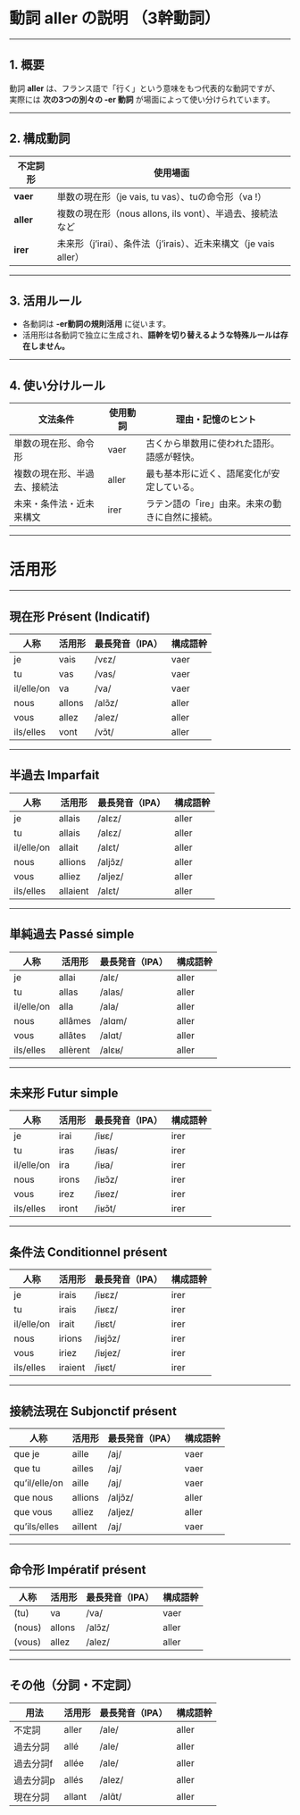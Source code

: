 # 動詞 aller の説明  （3幹動詞）

---

## 1. 概要

動詞 **aller** は、フランス語で「行く」という意味をもつ代表的な動詞ですが、  
実際には **次の3つの別々の -er 動詞** が場面によって使い分けられています。

---

## 2. 構成動詞

| 不定詞形     | 使用場面                                                           |
|--------------|--------------------------------------------------------------------|
| **vaer**     | 単数の現在形（je vais, tu vas）、tuの命令形（va !）                |
| **aller**    | 複数の現在形（nous allons, ils vont）、半過去、接続法など          |
| **irer**     | 未来形（j’irai）、条件法（j’irais）、近未来構文（je vais aller） |

---

## 3. 活用ルール

- 各動詞は **-er動詞の規則活用** に従います。  
- 活用形は各動詞で独立に生成され、**語幹を切り替えるような特殊ルールは存在しません。**

---

## 4. 使い分けルール

| 文法条件                       | 使用動詞 | 理由・記憶のヒント                              |
|--------------------------------|----------|-------------------------------------------------|
| 単数の現在形、命令形           | vaer     | 古くから単数用に使われた語形。語感が軽快。      |
| 複数の現在形、半過去、接続法   | aller    | 最も基本形に近く、語尾変化が安定している。      |
| 未来・条件法・近未来構文       | irer     | ラテン語の「ire」由来。未来の動きに自然に接続。 |

---


# 活用形
---

## 現在形 Présent (Indicatif)

| 人称         | 活用形 | 最長発音（IPA） | 構成語幹 |
|--------------|--------|------------------|----------|
| je           | vais   | /vɛz/            | vaer     |
| tu           | vas    | /vas/            | vaer     |
| il/elle/on   | va     | /va/             | vaer     |
| nous         | allons | /alɔ̃z/           | aller    |
| vous         | allez  | /alez/           | aller    |
| ils/elles    | vont   | /vɔ̃t/            | aller    |

---

## 半過去 Imparfait

| 人称         | 活用形   | 最長発音（IPA） | 構成語幹 |
|--------------|----------|------------------|----------|
| je           | allais   | /alɛz/           | aller    |
| tu           | allais   | /alɛz/           | aller    |
| il/elle/on   | allait   | /alɛt/           | aller    |
| nous         | allions  | /aljɔ̃z/         | aller    |
| vous         | alliez   | /aljez/          | aller    |
| ils/elles    | allaient | /alɛt/           | aller    |

---

## 単純過去 Passé simple

| 人称         | 活用形   | 最長発音（IPA） | 構成語幹 |
|--------------|----------|------------------|----------|
| je           | allai    | /alɛ/            | aller    |
| tu           | allas    | /alas/           | aller    |
| il/elle/on   | alla     | /ala/            | aller    |
| nous         | allâmes  | /alɑm/           | aller    |
| vous         | allâtes  | /alɑt/           | aller    |
| ils/elles    | allèrent | /alɛʁ/           | aller    |

---

## 未来形 Futur simple

| 人称         | 活用形 | 最長発音（IPA） | 構成語幹 |
|--------------|--------|------------------|----------|
| je           | irai   | /iʁɛ/            | irer     |
| tu           | iras   | /iʁas/           | irer     |
| il/elle/on   | ira    | /iʁa/            | irer     |
| nous         | irons  | /iʁɔ̃z/          | irer     |
| vous         | irez   | /iʁez/           | irer     |
| ils/elles    | iront  | /iʁɔ̃t/          | irer     |

---

## 条件法 Conditionnel présent

| 人称         | 活用形 | 最長発音（IPA） | 構成語幹 |
|--------------|--------|------------------|----------|
| je           | irais  | /iʁɛz/           | irer     |
| tu           | irais  | /iʁɛz/           | irer     |
| il/elle/on   | irait  | /iʁɛt/           | irer     |
| nous         | irions | /iʁjɔ̃z/         | irer     |
| vous         | iriez  | /iʁjez/          | irer     |
| ils/elles    | iraient| /iʁɛt/           | irer     |

---

## 接続法現在 Subjonctif présent

| 人称         | 活用形  | 最長発音（IPA） | 構成語幹 |
|--------------|---------|------------------|----------|
| que je       | aille   | /aj/             | vaer     |
| que tu       | ailles  | /aj/             | vaer     |
| qu’il/elle/on| aille   | /aj/             | vaer     |
| que nous     | allions | /aljɔ̃z/         | aller    |
| que vous     | alliez  | /aljez/          | aller    |
| qu’ils/elles | aillent | /aj/             | vaer     |

---

## 命令形 Impératif présent

| 人称 | 活用形 | 最長発音（IPA） | 構成語幹 |
|------|--------|------------------|----------|
| (tu) | va     | /va/             | vaer     |
| (nous)| allons| /alɔ̃z/           | aller    |
| (vous)| allez | /alez/           | aller    |

---

## その他（分詞・不定詞）

| 用法     | 活用形 | 最長発音（IPA） | 構成語幹 |
|----------|--------|------------------|----------|
| 不定詞   | aller  | /ale/            | aller    |
| 過去分詞 | allé   | /ale/            | aller    |
| 過去分詞f| allée  | /ale/            | aller    |
| 過去分詞p| allés  | /alez/           | aller    |
| 現在分詞 | allant | /alɑ̃t/           | aller    |